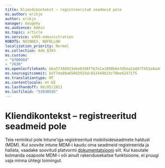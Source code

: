 ```yaml
---
title: Kliendikontekst – registreeritud seadmeid pole
ms.author: erikje
author: erikje
manager: dougeby
ms.audience: Admin
ms.topic: article
ms.service: o365-administration
ROBOTS: NOINDEX, NOFOLLOW
localization_priority: Normal
ms.collection: Adm_O365
ms.custom:
- "6700004"
- "2630"
ms.openlocfilehash: b6a5738d933ebe63d6ffb7e1a1008b6e3d5ea2ad47f453a4aa0028e566f344ec
ms.sourcegitcommit: b5f7da89a650d2915dc652449623c78be6247175
ms.translationtype: MT
ms.contentlocale: et-EE
ms.lasthandoff: 08/05/2021
ms.locfileid: "53930535"
---
```

# <a name="client-context---no-enrolled-devices"></a>Kliendikontekst – registreeritud seadmeid pole

Teie rentnikul pole Intune'iga registreeritud mobiilsideseadmete haldust (MDM). Kui soovite intune MDM-i kaudu oma seadmeid registreerida ja hallata, vaadake soovitud platvormi [dokumentatsiooni](https://docs.microsoft.com/intune/device-enrollment) siit. Kui kasutate kolmanda osapoole MDM-i või ainult rakendusekaitse funktsioone, ei pruugi vaja minna ühtegi toimingut. 